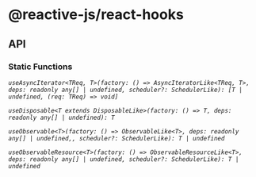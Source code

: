 # @reactive-js/react-hooks

## API

### Static Functions

*`useAsyncIterator<TReq, T>(factory: () => AsyncIteratorLike<TReq, T>, deps: readonly any[] | undefined, scheduler?: SchedulerLike): [T | undefined, (req: TReq) => void]`*

*`useDisposable<T extends DisposableLike>(factory: () => T, deps: readonly any[] | undefined): T `*

*`useObservable<T>(factory: () => ObservableLike<T>, deps: readonly any[] | undefined,, scheduler?: SchedulerLike): T | undefined`*

*`useObservableResource<T>(factory: () => ObservableResourceLike<T>, deps: readonly any[] | undefined, scheduler?: SchedulerLike): T | undefined`*

